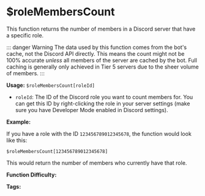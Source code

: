 # $roleMembersCount

This function returns the number of members in a Discord server that have a specific role.

::: danger Warning
The data used by this function comes from the bot's cache, not the Discord API directly.  This means the count might not be 100% accurate *unless* all members of the server are cached by the bot.  Full caching is generally only achieved in Tier 5 servers due to the sheer volume of members.
:::

**Usage:** `$roleMembersCount[roleId]`

*   `roleId`: The ID of the Discord role you want to count members for.  You can get this ID by right-clicking the role in your server settings (make sure you have Developer Mode enabled in Discord settings).

**Example:**

If you have a role with the ID `123456789012345678`, the function would look like this:

`$roleMembersCount[123456789012345678]`

This would return the number of members who currently have that role.

**Function Difficulty:** <Badge type="tip" text="Easy" vertical="middle" />

**Tags:** <Badge type="tip" text="role" vertical="middle" /> <Badge type="tip" text="members" vertical="middle" /> <Badge type="tip" text="count" vertical="middle" />